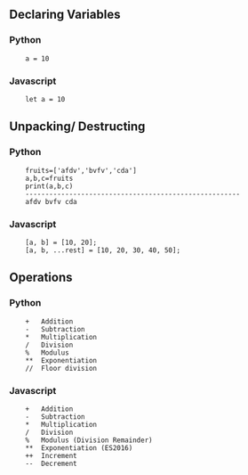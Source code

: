 ## Declaring Variables
### Python
```
    a = 10
```
### Javascript
```
    let a = 10
```

## Unpacking/ Destructing
### Python
```
    fruits=['afdv','bvfv','cda']
    a,b,c=fruits
    print(a,b,c)
    ------------------------------------------------------
    afdv bvfv cda
```
### Javascript
```
    [a, b] = [10, 20];
    [a, b, ...rest] = [10, 20, 30, 40, 50];
```

## Operations
### Python
```
    + 	Addition 	    
    - 	Subtraction 	
    * 	Multiplication 	
    / 	Division 	   
    % 	Modulus 	    
    ** 	Exponentiation 	
    // 	Floor division 	
```
### Javascript
```
    + 	Addition
    - 	Subtraction
    * 	Multiplication
    / 	Division
    % 	Modulus (Division Remainder)
    ** 	Exponentiation (ES2016)
    ++ 	Increment
    -- 	Decrement
```





